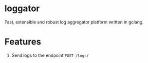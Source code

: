 # loggator
Fast, extensible and robust log aggregator platform written in golang.

# Features
1. Send logs to the endpoint `POST /logs/`

